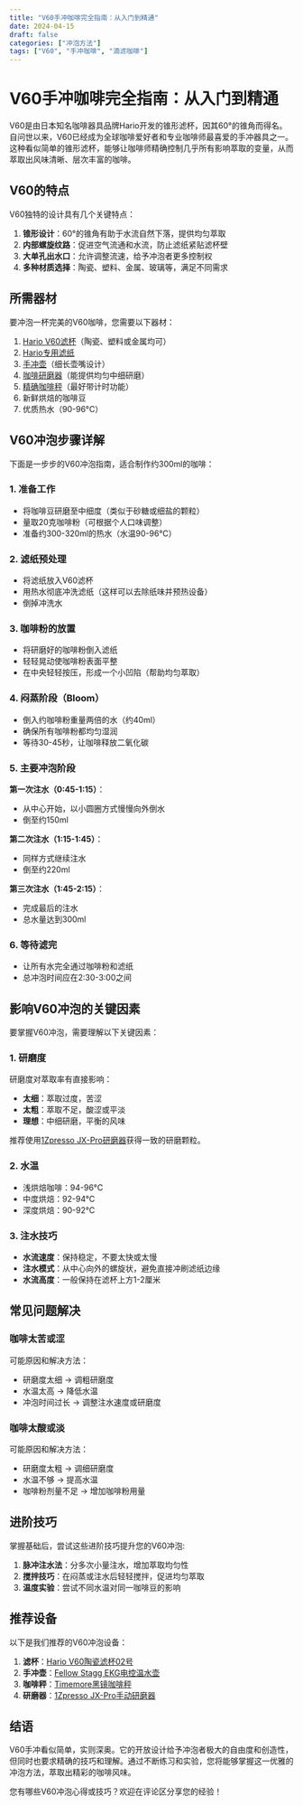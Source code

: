 ```yaml
---
title: "V60手冲咖啡完全指南：从入门到精通"
date: 2024-04-15
draft: false
categories: ["冲泡方法"]
tags: ["V60", "手冲咖啡", "滴滤咖啡"]
---
```


# V60手冲咖啡完全指南：从入门到精通

V60是由日本知名咖啡器具品牌Hario开发的锥形滤杯，因其60°的锥角而得名。自问世以来，V60已经成为全球咖啡爱好者和专业咖啡师最喜爱的手冲器具之一。这种看似简单的锥形滤杯，能够让咖啡师精确控制几乎所有影响萃取的变量，从而萃取出风味清晰、层次丰富的咖啡。

## V60的特点

V60独特的设计具有几个关键特点：

1. **锥形设计**：60°的锥角有助于水流自然下落，提供均匀萃取
2. **内部螺旋纹路**：促进空气流通和水流，防止滤纸紧贴滤杯壁
3. **大单孔出水口**：允许调整流速，给予冲泡者更多控制权
4. **多种材质选择**：陶瓷、塑料、金属、玻璃等，满足不同需求

## 所需器材

要冲泡一杯完美的V60咖啡，您需要以下器材：

1. [Hario V60滤杯](https://www.amazon.com/dp/B000P4D5HG?tag=coffeeprism-20)（陶瓷、塑料或金属均可）
2. [Hario专用滤纸](https://www.amazon.com/dp/B001O0R46I?tag=coffeeprism-20)
3. [手冲壶](https://www.amazon.com/dp/B08BL9JCPJ?tag=coffeeprism-20)（细长壶嘴设计）
4. [咖啡研磨器](https://www.amazon.com/dp/B08SSDL4KT?tag=coffeeprism-20)（能提供均匀中细研磨）
5. [精确咖啡秤](https://www.amazon.com/dp/B07XQS8JL6?tag=coffeeprism-20)（最好带计时功能）
6. 新鲜烘焙的咖啡豆
7. 优质热水（90-96°C）

## V60冲泡步骤详解

下面是一步步的V60冲泡指南，适合制作约300ml的咖啡：

### 1. 准备工作

- 将咖啡豆研磨至中细度（类似于砂糖或细盐的颗粒）
- 量取20克咖啡粉（可根据个人口味调整）
- 准备约300-320ml的热水（水温90-96°C）

### 2. 滤纸预处理

- 将滤纸放入V60滤杯
- 用热水彻底冲洗滤纸（这样可以去除纸味并预热设备）
- 倒掉冲洗水

### 3. 咖啡粉的放置

- 将研磨好的咖啡粉倒入滤纸
- 轻轻晃动使咖啡粉表面平整
- 在中央轻轻按压，形成一个小凹陷（帮助均匀萃取）

### 4. 闷蒸阶段（Bloom）

- 倒入约咖啡粉重量两倍的水（约40ml）
- 确保所有咖啡粉都均匀湿润
- 等待30-45秒，让咖啡释放二氧化碳

### 5. 主要冲泡阶段

**第一次注水（0:45-1:15）**：
- 从中心开始，以小圆圈方式慢慢向外倒水
- 倒至约150ml

**第二次注水（1:15-1:45）**：
- 同样方式继续注水
- 倒至约220ml

**第三次注水（1:45-2:15）**：
- 完成最后的注水
- 总水量达到300ml

### 6. 等待滤完

- 让所有水完全通过咖啡粉和滤纸
- 总冲泡时间应在2:30-3:00之间

## 影响V60冲泡的关键因素

要掌握V60冲泡，需要理解以下关键因素：

### 1. 研磨度

研磨度对萃取率有直接影响：
- **太细**：萃取过度，苦涩
- **太粗**：萃取不足，酸涩或平淡
- **理想**：中细研磨，平衡的风味

推荐使用[1Zpresso JX-Pro研磨器](https://www.amazon.com/dp/B08SSDL4KT?tag=coffeeprism-20)获得一致的研磨颗粒。

### 2. 水温

- 浅烘焙咖啡：94-96°C
- 中度烘焙：92-94°C
- 深度烘焙：90-92°C

### 3. 注水技巧

- **水流速度**：保持稳定，不要太快或太慢
- **注水模式**：从中心向外的螺旋状，避免直接冲刷滤纸边缘
- **水流高度**：一般保持在滤杯上方1-2厘米

## 常见问题解决

### 咖啡太苦或涩

可能原因和解决方法：
- 研磨度太细 → 调粗研磨度
- 水温太高 → 降低水温
- 冲泡时间过长 → 调整注水速度或研磨度

### 咖啡太酸或淡

可能原因和解决方法：
- 研磨度太粗 → 调细研磨度
- 水温不够 → 提高水温
- 咖啡粉剂量不足 → 增加咖啡粉用量

## 进阶技巧

掌握基础后，尝试这些进阶技巧提升您的V60冲泡:

1. **脉冲注水法**：分多次小量注水，增加萃取均匀性
2. **搅拌技巧**：在闷蒸或注水后轻轻搅拌，促进均匀萃取
3. **温度实验**：尝试不同水温对同一咖啡豆的影响

## 推荐设备

以下是我们推荐的V60冲泡设备：

1. **滤杯**：[Hario V60陶瓷滤杯02号](https://www.amazon.com/dp/B000P4D5HG?tag=coffeeprism-20)
2. **手冲壶**：[Fellow Stagg EKG电控温水壶](https://www.amazon.com/dp/B077JBQZPX?tag=coffeeprism-20)
3. **咖啡秤**：[Timemore黑镜咖啡秤](https://www.amazon.com/dp/B07XQS8JL6?tag=coffeeprism-20)
4. **研磨器**：[1Zpresso JX-Pro手动研磨器](https://www.amazon.com/dp/B08SSDL4KT?tag=coffeeprism-20)

## 结语

V60手冲看似简单，实则深奥。它的开放设计给予冲泡者极大的自由度和创造性，但同时也要求精确的技巧和理解。通过不断练习和实验，您将能够掌握这一优雅的冲泡方法，萃取出精彩的咖啡风味。

您有哪些V60冲泡心得或技巧？欢迎在评论区分享您的经验！ 